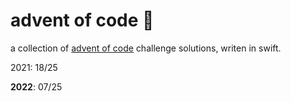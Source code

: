 # advent of code 🎄

a collection of [advent of code](https://adventofcode.com/2022) challenge solutions, writen in swift.

2021: 18/25

**2022**: 07/25
